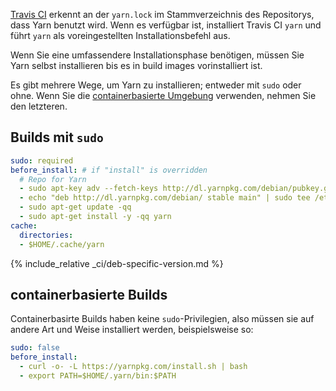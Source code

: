 [Travis CI](https://travis-ci.org/) erkennt an der `yarn.lock` im Stammverzeichnis des Repositorys, dass Yarn benutzt wird. Wenn es verfügbar ist, installiert Travis CI `yarn` und führt `yarn` als voreingestellten Installationsbefehl aus.

Wenn Sie eine umfassendere Installationsphase benötigen, müssen Sie Yarn selbst installieren bis es in build images vorinstalliert ist.

Es gibt mehrere Wege, um Yarn zu installieren; entweder mit `sudo` oder ohne. Wenn Sie die [containerbasierte Umgebung](https://docs.travis-ci.com/user/ci-environment/#Virtualization-environments) verwenden, nehmen Sie den letzteren.

## Builds mit `sudo`

```yml
sudo: required
before_install: # if "install" is overridden
  # Repo for Yarn
  - sudo apt-key adv --fetch-keys http://dl.yarnpkg.com/debian/pubkey.gpg
  - echo "deb http://dl.yarnpkg.com/debian/ stable main" | sudo tee /etc/apt/sources.list.d/yarn.list
  - sudo apt-get update -qq
  - sudo apt-get install -y -qq yarn
cache:
  directories:
  - $HOME/.cache/yarn
```

{% include_relative _ci/deb-specific-version.md %}

## containerbasierte Builds

Containerbasirte Builds haben keine `sudo`-Privilegien, also müssen sie auf andere Art und Weise installiert werden, beispielsweise so:

```yaml
sudo: false
before_install:
  - curl -o- -L https://yarnpkg.com/install.sh | bash
  - export PATH=$HOME/.yarn/bin:$PATH
```